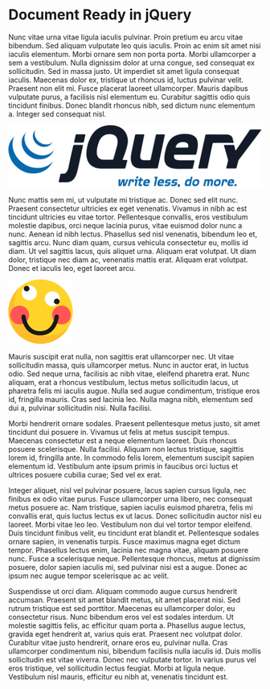 # Document Ready in jQuery

Nunc vitae urna vitae ligula iaculis pulvinar. Proin pretium eu arcu vitae bibendum. Sed aliquam vulputate leo quis iaculis. Proin ac enim sit amet nisi iaculis elementum. Morbi ornare sem non porta porta. Morbi ullamcorper a sem a vestibulum. Nulla dignissim dolor at urna congue, sed consequat ex sollicitudin. Sed in massa justo. Ut imperdiet sit amet ligula consequat iaculis. Maecenas dolor ex, tristique ut rhoncus id, luctus pulvinar velit. Praesent non elit mi. Fusce placerat laoreet ullamcorper. Mauris dapibus vulputate purus, a facilisis nisl elementum eu. Curabitur sagittis odio quis tincidunt finibus. Donec blandit rhoncus nibh, sed dictum nunc elementum a. Integer sed consequat nisl.

![jQuery Logo](jquery.png)

Nunc mattis sem mi, ut vulputate mi tristique ac. Donec sed elit nunc. Praesent consectetur ultricies ex eget venenatis. Vivamus in nibh ac est tincidunt ultricies eu vitae tortor. Pellentesque convallis, eros vestibulum molestie dapibus, orci neque lacinia purus, vitae euismod dolor nunc a nunc. Aenean id nibh lectus. Phasellus sed nisl venenatis, bibendum leo et, sagittis arcu. Nunc diam quam, cursus vehicula consectetur eu, mollis id diam. Ut vel sagittis lacus, quis aliquet urna. Aliquam erat volutpat. Ut diam dolor, tristique nec diam ac, venenatis mattis erat. Aliquam erat volutpat. Donec et iaculis leo, eget laoreet arcu.

![Silly](emoji-silly.png)

Mauris suscipit erat nulla, non sagittis erat ullamcorper nec. Ut vitae sollicitudin massa, quis ullamcorper metus. Nunc in auctor erat, in luctus odio. Sed neque urna, facilisis ac nibh vitae, eleifend pharetra erat. Nunc aliquam, erat a rhoncus vestibulum, lectus metus sollicitudin lacus, ut pharetra felis mi iaculis augue. Nulla sed augue condimentum, tristique eros id, fringilla mauris. Cras sed lacinia leo. Nulla magna nibh, elementum sed dui a, pulvinar sollicitudin nisi. Nulla facilisi.

Morbi hendrerit ornare sodales. Praesent pellentesque metus justo, sit amet tincidunt dui posuere in. Vivamus ut felis at metus suscipit tempus. Maecenas consectetur est a neque elementum laoreet. Duis rhoncus posuere scelerisque. Nulla facilisi. Aliquam non lectus tristique, sagittis lorem id, fringilla ante. In commodo felis lorem, elementum suscipit sapien elementum id. Vestibulum ante ipsum primis in faucibus orci luctus et ultrices posuere cubilia curae; Sed vel ex erat.

Integer aliquet, nisl vel pulvinar posuere, lacus sapien cursus ligula, nec finibus ex odio vitae purus. Fusce ullamcorper urna libero, nec consequat metus posuere ac. Nam tristique, sapien iaculis euismod pharetra, felis mi convallis erat, quis luctus lectus ex ut lacus. Donec sollicitudin auctor nisl eu laoreet. Morbi vitae leo leo. Vestibulum non dui vel tortor tempor eleifend. Duis tincidunt finibus velit, eu tincidunt erat blandit et. Pellentesque sodales ornare sapien, in venenatis turpis. Fusce maximus magna eget dictum tempor. Phasellus lectus enim, lacinia nec magna vitae, aliquam posuere nunc. Fusce a scelerisque neque. Pellentesque rhoncus, metus at dignissim posuere, dolor sapien iaculis mi, sed pulvinar nisi est a augue. Donec ac ipsum nec augue tempor scelerisque ac ac velit.

Suspendisse ut orci diam. Aliquam commodo augue cursus hendrerit accumsan. Praesent sit amet blandit metus, sit amet placerat nisi. Sed rutrum tristique est sed porttitor. Maecenas eu ullamcorper dolor, eu consectetur risus. Nunc bibendum eros vel est sodales interdum. Ut molestie sagittis felis, ac efficitur quam porta a. Phasellus augue lectus, gravida eget hendrerit at, varius quis erat. Praesent nec volutpat dolor. Curabitur vitae justo hendrerit, ornare eros eu, pulvinar nulla. Cras ullamcorper condimentum nisi, bibendum facilisis nulla iaculis id. Duis mollis sollicitudin est vitae viverra. Donec nec vulputate tortor. In varius purus vel eros tristique, vel sollicitudin lectus feugiat. Morbi at ligula neque. Vestibulum nisl mauris, efficitur eu nibh at, venenatis tincidunt est.
